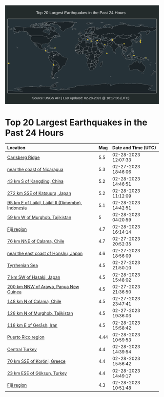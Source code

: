 ![Map](./map.png)

# Top 20 Largest Earthquakes in the Past 24 Hours

| Location | Mag | Date and Time (UTC) |
|:---|:---|:---|
| [Carlsberg Ridge](https://earthquake.usgs.gov/earthquakes/eventpage/us7000jg89) | 5.5 | 02-28-2023 12:07:33 |
| [near the coast of Nicaragua](https://earthquake.usgs.gov/earthquakes/eventpage/us7000jg2l) | 5.3 | 02-27-2023 18:46:06 |
| [43 km S of Kangding, China](https://earthquake.usgs.gov/earthquakes/eventpage/us7000jg92) | 5.2 | 02-28-2023 14:46:51 |
| [272 km SSE of Katsuura, Japan](https://earthquake.usgs.gov/earthquakes/eventpage/us7000jg86) | 5.2 | 02-28-2023 11:12:09 |
| [95 km E of Laikit, Laikit II (Dimembe), Indonesia](https://earthquake.usgs.gov/earthquakes/eventpage/us7000jg91) | 5.1 | 02-28-2023 14:42:51 |
| [59 km W of Murghob, Tajikistan](https://earthquake.usgs.gov/earthquakes/eventpage/us7000jg5z) | 5 | 02-28-2023 04:20:59 |
| [Fiji region](https://earthquake.usgs.gov/earthquakes/eventpage/us7000jg9h) | 4.7 | 02-28-2023 16:14:14 |
| [76 km NNE of Calama, Chile](https://earthquake.usgs.gov/earthquakes/eventpage/us7000jg3i) | 4.7 | 02-27-2023 20:52:35 |
| [near the east coast of Honshu, Japan](https://earthquake.usgs.gov/earthquakes/eventpage/us7000jg2q) | 4.6 | 02-27-2023 18:56:09 |
| [Tyrrhenian Sea](https://earthquake.usgs.gov/earthquakes/eventpage/us7000jg46) | 4.5 | 02-27-2023 21:50:10 |
| [7 km SW of Hasaki, Japan](https://earthquake.usgs.gov/earthquakes/eventpage/us7000jg9d) | 4.5 | 02-28-2023 15:48:02 |
| [200 km NNW of Arawa, Papua New Guinea](https://earthquake.usgs.gov/earthquakes/eventpage/us7000jg40) | 4.5 | 02-27-2023 21:36:50 |
| [148 km N of Calama, Chile](https://earthquake.usgs.gov/earthquakes/eventpage/us7000jg4r) | 4.5 | 02-27-2023 23:47:41 |
| [128 km N of Murghob, Tajikistan](https://earthquake.usgs.gov/earthquakes/eventpage/us7000jg36) | 4.5 | 02-27-2023 19:36:03 |
| [118 km E of Gerāsh, Iran](https://earthquake.usgs.gov/earthquakes/eventpage/us7000jg9f) | 4.5 | 02-28-2023 15:58:42 |
| [Puerto Rico region](https://earthquake.usgs.gov/earthquakes/eventpage/pr2023059000) | 4.44 | 02-28-2023 10:59:53 |
| [Central Turkey](https://earthquake.usgs.gov/earthquakes/eventpage/us7000jg90) | 4.4 | 02-28-2023 14:39:54 |
| [70 km SSE of Koróni, Greece](https://earthquake.usgs.gov/earthquakes/eventpage/us7000jg9e) | 4.4 | 02-28-2023 15:56:42 |
| [23 km ESE of Göksun, Turkey](https://earthquake.usgs.gov/earthquakes/eventpage/us7000jg94) | 4.4 | 02-28-2023 14:49:17 |
| [Fiji region](https://earthquake.usgs.gov/earthquakes/eventpage/us7000jg82) | 4.3 | 02-28-2023 10:51:48 |
